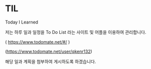 # TIL
Today I Learned



저는 하루 일과 일정을 To Do List 라는 사이트 및 어플을 이용하여 관리합니다.

( https://www.todomate.net/#/ )

(https://www.todomate.net/user/qkenr132)

해당 일과 계획을 첨부하여 게시하도록 하겠습니다.
